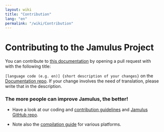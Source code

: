 ```yaml
---
layout: wiki
title: "Contribution"
lang: "en"
permalink: "/wiki/Contribution"
---
```


# Contributing to the Jamulus Project

You can contribute to [this documentation](https://github.com/jamulussoftware/jamuluswebsite) by opening a pull request with with the following title:

`[language code (e.g. en)] {short description of your changes}` on the [Documentation repo](https://github.com/jamulussoftware/jamuluswebsite). If your change involves the need of translation, please write that in the description.

### The more people can improve Jamulus, the better!

* Have a look at our coding and [contribution guidelines](https://github.com/corrados/jamulus/issues/596) and [Jamulus GitHub repo](https://github.com/corrados/jamulus).

* Note also the [compilation guide](/wiki/Compiling) for various platforms.
